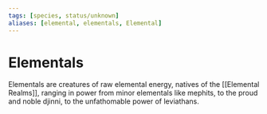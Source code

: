 ```yaml
---
tags: [species, status/unknown]
aliases: [elemental, elementals, Elemental]
---
```


# Elementals

Elementals are creatures of raw elemental energy, natives of the [[Elemental Realms]], ranging in power from minor elementals like mephits, to the proud and noble djinni, to the unfathomable power of leviathans. 